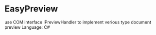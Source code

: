 # EasyPreview
use COM interface IPreviewHandler to implement verious type document preview 
Language: C#

